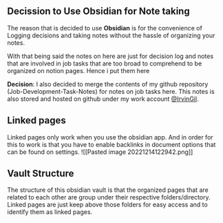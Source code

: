 ## Decission to Use Obsidian for Note taking

The reason that is decided to use **Obsidian** is for the convenience of Logging decisions and taking notes without the hassle of organizing your notes.

With that being said the notes on here are just for decision log and notes that are involved in job tasks that are too broad to comprehend to be organized on notion pages. Hence i put them here

**Decision**: I also decided to merge the contents of my github repository (Job-Development-Task-Notes) for notes on job tasks here. This notes is also stored and hosted on github under my work account [@IrvinGil](https://github.com/IrvinGil).

## Linked pages
Linked pages only work when you use the obsidian app. And in order for this to work is that you have to enable backlinks in document options that can be found on settings.
![[Pasted image 20221214122942.png]]


## Vault Structure
The structure of this obsidian vault is that the organized pages that are related to each other are group under their respective folders/directory. Linked pages are just keep above those folders for easy access and to identify them as linked pages.